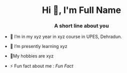 <h1 align="center">Hi 👋, I'm Full Name</h1>
<h3 align="center">A short line about you</h3>

- 🔭 I’m in my xyz year in xyz course in UPES, Dehradun.
- 🌱 I’m presently learning  xyz
- 💬My hobbies are xyz

- ⚡ Fun fact about me :   *Fun Fact*


